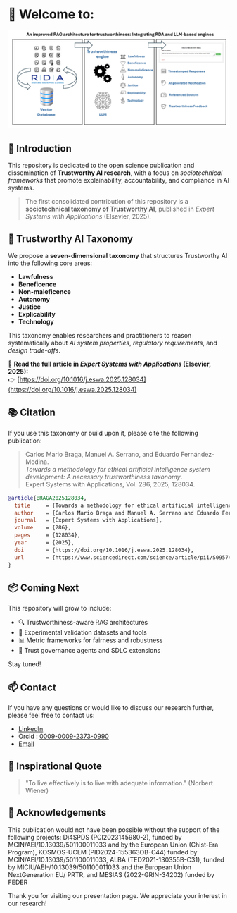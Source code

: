 # 👋 Welcome to: 

![Banner](https://github.com/TrustAIRepo/TrustAIRepo/blob/main/assets/images/Banner.PNG)

## 🚀 Introduction
This repository is dedicated to the open science publication and dissemination of **Trustworthy AI research**, with a focus on *sociotechnical frameworks* that promote explainability, accountability, and compliance in AI systems.

> The first consolidated contribution of this repository is a **sociotechnical taxonomy of Trustworthy AI**, published in *Expert Systems with Applications* (Elsevier, 2025).

## 🧠 Trustworthy AI Taxonomy

We propose a **seven-dimensional taxonomy** that structures Trustworthy AI into the following core areas:

- **Lawfulness**
- **Beneficence**
- **Non-maleficence**
- **Autonomy**
- **Justice**
- **Explicability**
- **Technology**

This taxonomy enables researchers and practitioners to reason systematically about *AI system properties*, *regulatory requirements*, and *design trade-offs*.

📄 **Read the full article in *Expert Systems with Applications* (Elsevier, 2025):**  
👉 [https://doi.org/10.1016/j.eswa.2025.128034](https://doi.org/10.1016/j.eswa.2025.128034)


## 📚 Citation

If you use this taxonomy or build upon it, please cite the following publication:

> Carlos Mario Braga, Manuel A. Serrano, and Eduardo Fernández-Medina.  
> *Towards a methodology for ethical artificial intelligence system development: A necessary trustworthiness taxonomy*.  
> Expert Systems with Applications, Vol. 286, 2025, 128034.  

```bibtex
@article{BRAGA2025128034,
  title     = {Towards a methodology for ethical artificial intelligence system development: A necessary trustworthiness taxonomy},
  author    = {Carlos Mario Braga and Manuel A. Serrano and Eduardo Fernández-Medina},
  journal   = {Expert Systems with Applications},
  volume    = {286},
  pages     = {128034},
  year      = {2025},
  doi       = {https://doi.org/10.1016/j.eswa.2025.128034},
  url       = {https://www.sciencedirect.com/science/article/pii/S0957417425016550}
}
```

## 📦 Coming Next

This repository will grow to include:

- 🔍 Trustworthiness-aware RAG architectures  
- 🧪 Experimental validation datasets and tools  
- 📊 Metric frameworks for fairness and robustness  
- 🤖 Trust governance agents and SDLC extensions

Stay tuned!

## 📫 Contact
If you have any questions or would like to discuss our research further, please feel free to contact us:
- [LinkedIn](https://www.linkedin.com/in/carlosmariobragabigdata/)
- Orcid : [0009-0009-2373-0990](https://orcid.org/0009-0009-2373-0990)
- [Email](CarlosMario.Braga1@alu.uclm.es)

## 💬 Inspirational Quote
> "To live effectively is to live with adequate information." (Norbert Wiener)

## 🎉 Acknowledgements
This publication would not have been possible without the support of the following projects: Di4SPDS (PCI2023145980-2), funded by MCIN/AEI/10.13039/501100011033 and by the European Union (Chist-Era Program), KOSMOS-UCLM (PID2024-155363OB-C44) funded by MCIN/AEI/10.13039/501100011033, ALBA (TED2021-130355B-C31), funded by MICIU/AEI-/10.13039/501100011033 and the European Union NextGeneration EU/ PRTR, and MESIAS (2022-GRIN-34202) funded by FEDER

Thank you for visiting our presentation page. We appreciate your interest in our research!

